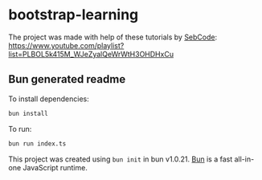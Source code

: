 # bootstrap-learning

The project was made with help of these tutorials by [SebCode](https://www.youtube.com/@seb-code): <https://www.youtube.com/playlist?list=PLBOL5k415M_WJeZyalQeWrWtH3OHDHxCu>

## Bun generated readme

To install dependencies:

```bash
bun install
```

To run:

```bash
bun run index.ts
```

This project was created using `bun init` in bun v1.0.21. [Bun](https://bun.sh) is a fast all-in-one JavaScript runtime.
